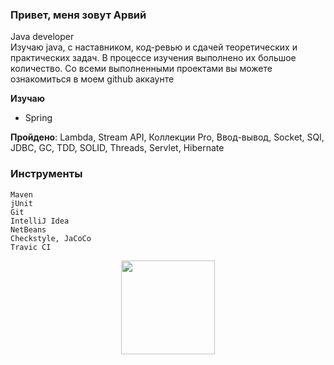 ### Привет, меня зовут Арвий 
Java developer<br> 
Изучаю java, с наставником, код-ревью и сдачей теоретических и практических задач. В процессе изучения выполнено их большое количество. Со всеми выполненными проектами вы можете ознакомиться в моем github аккаунте

**Изучаю**
* Spring 

**Пройдено**: 
Lambda, Stream API, Коллекции Pro, Ввод-вывод, Socket, SQl, JDBC, GC, TDD, SOLID, Threads, Servlet, Hibernate

### Инструменты

    Maven
    jUnit
    Git
    IntelliJ Idea
    NetBeans
    Сheckstyle, JaCoCo
    Travic CI

<p align='center'>
   <a href="https://github-readme-stats.vercel.app/api?username=ArvikVan&show_icons=true&count_private=true">
<img height=150 src="https://github-readme-stats.vercel.app/api?username=ArvikVan&show_icons=true&count_private=true"/></a>

</p>
    